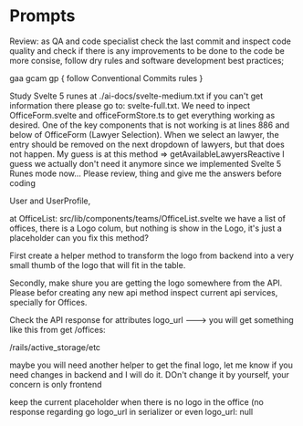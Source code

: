# Prompts

Review: as QA and code specialist check the last commit and inspect code quality and check if there is any improvements to be done to the code be more consise, follow dry rules and software development best practices;

gaa gcam gp { follow Conventional Commits rules }

Study Svelte 5 runes at ./ai-docs/svelte-medium.txt if you can't get information there please go to: svelte-full.txt. We need to inpect OfficeForm.svelte and officeFormStore.ts to get everything working as desired. One of the key components that is not working is at lines 886 and below of OfficeForm (Lawyer Selection). When we select an lawyer, the entry should be removed on the next dropdown of lawyers, but that does not happen. My guess is at this method => getAvailableLawyersReactive I guess we actually don't need it anymore since we implemented Svelte 5 Runes mode now... Please review, thing and give me the answers before coding

User and UserProfile,


at OfficeList: src/lib/components/teams/OfficeList.svelte we have a list of offices, there is a Logo colum, but nothing is show in the Logo, it's just a placeholder can you fix this method?

First create a helper method to transform the logo from backend into a very small thumb of the logo that will fit in the table.

Secondly, make shure you are getting the logo somewhere from the API. Please befor creating any new api method inspect current api services, specially for Offices.

Check the API response for attributes logo_url ---> you will get something like this from get /offices:

/rails/active_storage/etc

maybe you will need another helper to get the final logo, let me know if you need changes in backend and I will do it. DOn't change it by yourself, your concern is only frontend

keep the current placeholder when there is no logo in the office (no response regarding go logo_url in serializer or even logo_url: null
